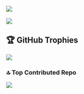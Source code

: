 ![](https://github-readme-stats.vercel.app/api/top-langs/?username=likhithkp&theme=dark&hide_border=false&include_all_commits=true&count_private=true&layout=compact)<br/>
<br/>
![](https://github-readme-streak-stats.herokuapp.com/?user=likhithkp&theme=dark&hide_border=false)<br/>

## 🏆 GitHub Trophies
![](https://github-profile-trophy.vercel.app/?username=likhithkp&theme=radical&no-frame=false&no-bg=false&margin-w=4)

### 🔝 Top Contributed Repo
![](https://github-contributor-stats.vercel.app/api?username=likhithkp&limit=5&theme=dark&combine_all_yearly_contributions=true)

<!-- Proudly created with GPRM ( https://gprm.itsvg.in ) -->
